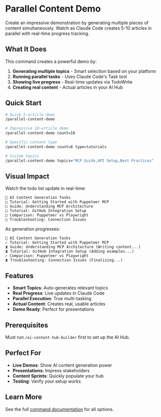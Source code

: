# Parallel Content Demo

Create an impressive demonstration by generating multiple pieces of content simultaneously. Watch as Claude Code creates 5-10 articles in parallel with real-time progress tracking.

## What It Does

This command creates a powerful demo by:

1. **Generating multiple topics** - Smart selection based on your platform
2. **Running parallel tasks** - Uses Claude Code's Task tool
3. **Showing live progress** - Real-time updates via TodoWrite
4. **Creating real content** - Actual articles in your AI Hub

## Quick Start

```bash
# Quick 5-article demo
/parallel-content-demo

# Impressive 10-article demo
/parallel-content-demo count=10

# Specific content type
/parallel-content-demo count=8 type=tutorials

# Custom topics
/parallel-content-demo topics="MCP Guide,API Setup,Best Practices"
```

## Visual Impact

Watch the todo list update in real-time:
```
📝 AI Content Generation Tasks
□ Tutorial: Getting Started with Puppeteer MCP
□ Guide: Understanding MCP Architecture  
□ Tutorial: GitHub Integration Setup
□ Comparison: Puppeteer vs Playwright
□ Troubleshooting: Connection Issues
```

As generation progresses:
```
📝 AI Content Generation Tasks
✓ Tutorial: Getting Started with Puppeteer MCP
⧗ Guide: Understanding MCP Architecture (Writing content...)
⧗ Tutorial: GitHub Integration Setup (Adding examples...)
✓ Comparison: Puppeteer vs Playwright
⧗ Troubleshooting: Connection Issues (Finalizing...)
```

## Features

- **Smart Topics**: Auto-generates relevant topics
- **Real Progress**: Live updates in Claude Code
- **Parallel Execution**: True multi-tasking
- **Actual Content**: Creates real, usable articles
- **Demo Ready**: Perfect for presentations

## Prerequisites

Must run `/ai-content-hub-builder` first to set up the AI Hub.

## Perfect For

- **Live Demos**: Show AI content generation power
- **Presentations**: Impress stakeholders
- **Content Sprints**: Quickly populate your hub
- **Testing**: Verify your setup works

## Learn More

See the full [command documentation](command.md) for all options.